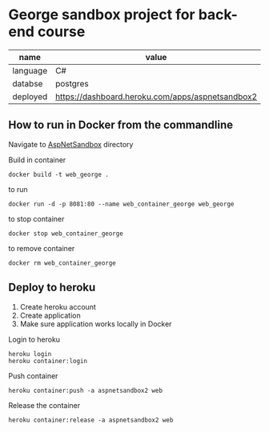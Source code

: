 # George sandbox project for back-end course
name | value
--- | ---
language | C#
databse | postgres
deployed | https://dashboard.heroku.com/apps/aspnetsandbox2



## How to run in Docker from the commandline

Navigate to [AspNetSandbox](AspNetSandbox) directory

Build in container
```
docker build -t web_george .
```

to run

```
docker run -d -p 8081:80 --name web_container_george web_george
```

to stop container
```
docker stop web_container_george
```

to remove container
```
docker rm web_container_george
```

## Deploy to heroku

1. Create heroku account
2. Create application
3. Make sure application works locally in Docker


Login to heroku
```
heroku login
heroku container:login
```

Push container
```
heroku container:push -a aspnetsandbox2 web
```

Release the container
```
heroku container:release -a aspnetsandbox2 web
```
